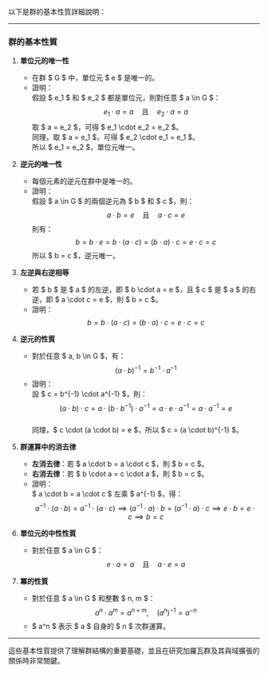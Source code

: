 以下是群的基本性質詳細說明：

---

### **群的基本性質**

1. **單位元的唯一性**  
   - 在群 $ G $ 中，單位元 $ e $ 是唯一的。  
   - 證明：  
     假設 $ e_1 $ 和 $ e_2 $ 都是單位元，則對任意 $ a \in G $：  
     $$
     e_1 \cdot a = a \quad \text{且} \quad e_2 \cdot a = a
     $$
     取 $ a = e_2 $，可得 $ e_1 \cdot e_2 = e_2 $。  
     同理，取 $ a = e_1 $，可得 $ e_2 \cdot e_1 = e_1 $。  
     所以 $ e_1 = e_2 $，單位元唯一。

2. **逆元的唯一性**  
   - 每個元素的逆元在群中是唯一的。  
   - 證明：  
     假設 $ a \in G $ 的兩個逆元為 $ b $ 和 $ c $，則：  
     $$
     a \cdot b = e \quad \text{且} \quad a \cdot c = e
     $$
     則有：  
     $$
     b = b \cdot e = b \cdot (a \cdot c) = (b \cdot a) \cdot c = e \cdot c = c
     $$
     所以 $ b = c $，逆元唯一。

3. **左逆與右逆相等**  
   - 若 $ b $ 是 $ a $ 的左逆，即 $ b \cdot a = e $，且 $ c $ 是 $ a $ 的右逆，即 $ a \cdot c = e $，則 $ b = c $。  
   - 證明：  
     $$
     b = b \cdot (a \cdot c) = (b \cdot a) \cdot c = e \cdot c = c
     $$

4. **逆元的性質**  
   - 對於任意 $ a, b \in G $，有：  
     $$
     (a \cdot b)^{-1} = b^{-1} \cdot a^{-1}
     $$  
   - 證明：  
     設 $ c = b^{-1} \cdot a^{-1} $，則：  
     $$
     (a \cdot b) \cdot c = a \cdot (b \cdot b^{-1}) \cdot a^{-1} = a \cdot e \cdot a^{-1} = a \cdot a^{-1} = e
     $$  
     同理，$ c \cdot (a \cdot b) = e $，所以 $ c = (a \cdot b)^{-1} $。

5. **群運算中的消去律**  
   - **左消去律**：若 $ a \cdot b = a \cdot c $，則 $ b = c $。  
   - **右消去律**：若 $ b \cdot a = c \cdot a $，則 $ b = c $。  
   - 證明：  
     $ a \cdot b = a \cdot c $ 左乘 $ a^{-1} $，得：  
     $$
     a^{-1} \cdot (a \cdot b) = a^{-1} \cdot (a \cdot c) \implies (a^{-1} \cdot a) \cdot b = (a^{-1} \cdot a) \cdot c \implies e \cdot b = e \cdot c \implies b = c
     $$

6. **單位元的中性性質**  
   - 對於任意 $ a \in G $：  
     $$
     e \cdot a = a \quad \text{且} \quad a \cdot e = a
     $$

7. **冪的性質**  
   - 對於任意 $ a \in G $ 和整數 $ n, m $：  
     $$
     a^n \cdot a^m = a^{n+m}, \quad (a^n)^{-1} = a^{-n}
     $$  
   - $ a^n $ 表示 $ a $ 自身的 $ n $ 次群運算。

---

這些基本性質提供了理解群結構的重要基礎，並且在研究加羅瓦群及其與域擴張的關係時非常關鍵。